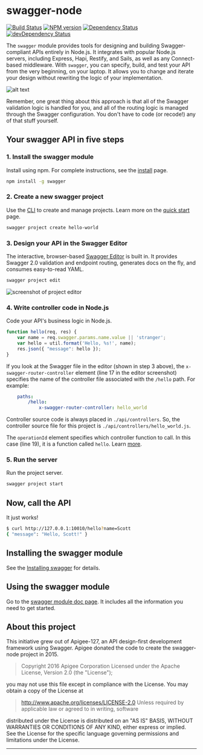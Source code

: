 # swagger-node

[![Build Status](https://travis-ci.org/swagger-api/swagger-node.svg?branch=master)](https://travis-ci.org/multivacplatform/swagger-node)
[![NPM version](https://badge.fury.io/js/swagger.png)](http://badge.fury.io/js/swagger)
[![Dependency Status](https://david-dm.org/swagger-api/swagger-node/status.svg)](https://david-dm.org/multivacplatform/swagger-node)
[![devDependency Status](https://david-dm.org/swagger-api/swagger-node/dev-status.svg)](https://david-dm.org/multivacplatform/swagger-node#info=devDependencies)

The `swagger` module provides tools for designing and building Swagger-compliant APIs entirely in Node.js. It integrates with popular Node.js servers, including Express, Hapi, Restify, and Sails, as well as any Connect-based middleware. With `swagger`, you can specify, build, and test your API from the very beginning, on your laptop. It allows you to change and iterate your design without rewriting the logic of your implementation.

![alt text](./docs/images/overview2.png)

Remember, one great thing about this approach is that all of the Swagger validation logic is handled for you, and all of the routing logic is managed through the Swagger configuration. You don't have to code (or recode!) any of that stuff yourself.

## Your swagger API in five steps

### 1. Install the swagger module

Install using npm. For complete instructions, see the [install](./docs/install.md) page.

```bash
npm install -g swagger
```

### 2. Create a new swagger project

Use the [CLI](./docs/cli.md) to create and manage projects. Learn more on the [quick start](./docs/quick-start.md) page.

```bash
swagger project create hello-world
```

### 3. Design your API in the Swagger Editor

The interactive, browser-based [Swagger Editor](http://editor.swagger.io/) is built in. It provides Swagger 2.0 validation and endpoint routing, generates docs on the fly, and consumes easy-to-read YAML.

```bash
swagger project edit
```

![screenshot of project editor](./docs/images/project-editor.png)

### 4. Write controller code in Node.js

Code your API's business logic in Node.js.

```js
function hello(req, res) {
    var name = req.swagger.params.name.value || 'stranger';
    var hello = util.format('Hello, %s!', name);
    res.json({ "message": hello });
}
```

If you look at the Swagger file in the editor (shown in step 3 above), the `x-swagger-router-controller` element (line 17 in the editor screenshot) specifies the name of the controller file associated with the `/hello` path. For example:

```yaml
    paths:
        /hello:
            x-swagger-router-controller: hello_world
```

Controller source code is always placed in `./api/controllers`. So, the controller source file for this project is `./api/controllers/hello_world.js`.

The `operationId` element specifies which controller function to call. In this case (line 19), it is a function called `hello`. Learn [more](./docs/controllers.md).

### 5. Run the server

Run the project server.

```bash
swagger project start
```

## Now, call the API

It just works!

```bash
$ curl http://127.0.0.1:10010/hello?name=Scott
{ "message": "Hello, Scott!" }
```

## <a name="installation"></a>Installing the swagger module

See the [Installing swagger](./docs/install.md) for details.

## <a name="using"></a>Using the swagger module

Go to the [swagger module doc page](./docs/README.md). It includes all the information you need to get started.

## <a name="about"></a>About this project

This initiative grew out of Apigee-127, an API design-first development framework using Swagger.
Apigee donated the code to create the swagger-node project in 2015.

 >Copyright 2016 Apigee Corporation
 >Licensed under the Apache License, Version 2.0 (the "License");

 you may not use this file except in compliance with the License.
 You may obtain a copy of the License at

 >http://www.apache.org/licenses/LICENSE-2.0
 >Unless required by applicable law or agreed to in writing, software

 distributed under the License is distributed on an "AS IS" BASIS,
 WITHOUT WARRANTIES OR CONDITIONS OF ANY KIND, either express or implied.
 See the License for the specific language governing permissions and
 limitations under the License.

---
